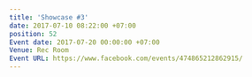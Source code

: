 ```yaml
---
title: 'Showcase #3'
date: 2017-07-10 08:22:00 +07:00
position: 52
Event date: 2017-07-20 00:00:00 +07:00
Venue: Rec Room
Event URL: https://www.facebook.com/events/474865212862915/
---
```


